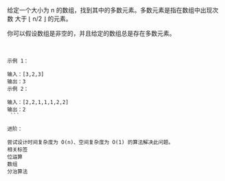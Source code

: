 
给定一个大小为 n 的数组，找到其中的多数元素。多数元素是指在数组中出现次数 大于 ⌊ n/2 ⌋ 的元素。

你可以假设数组是非空的，并且给定的数组总是存在多数元素。

 
```
示例 1：

输入：[3,2,3]
输出：3
示例 2：

输入：[2,2,1,1,1,2,2]
输出：2
 ```

进阶：

尝试设计时间复杂度为 O(n)、空间复杂度为 O(1) 的算法解决此问题。
相关标签
位运算
数组
分治算法
